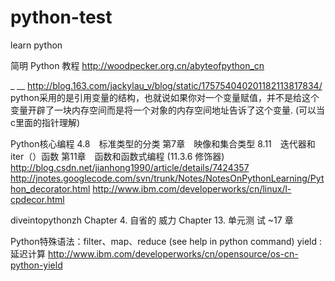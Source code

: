 python-test
===========

learn python

简明 Python 教程 http://woodpecker.org.cn/abyteofpython_cn

_ __ http://blog.163.com/jackylau_v/blog/static/175754040201182113817834/
python采用的是引用变量的结构，也就说如果你对一个变量赋值，并不是给这个变量开辟了一块内存空间而是将一个对象的内存空间地址告诉了这个变量. (可以当c里面的指针理解)

Python核心编程
  4.8　标准类型的分类
  第7章　映像和集合类型
  8.11　迭代器和iter（）函数
  第11章　函数和函数式编程 (11.3.6 修饰器)
    http://blog.csdn.net/jianhong1990/article/details/7424357
    http://jnotes.googlecode.com/svn/trunk/Notes/NotesOnPythonLearning/Python_decorator.html
    http://www.ibm.com/developerworks/cn/linux/l-cpdecor.html

diveintopythonzh
  Chapter 4. 自省的 威力
  Chapter 13. 单元测 试 ~17 章


Python特殊语法：filter、map、reduce (see help in python command)
yield : 延迟计算
 http://www.ibm.com/developerworks/cn/opensource/os-cn-python-yield

